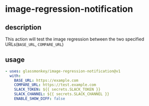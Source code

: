 # image-regression-notification

## description

This action will test the image regression between the two specified URLs(`BASE_URL`, `COMPARE_URL`)

## usage
```yaml
- uses: glassmonkey/image-regression-notification@v1
  with:
    BASE_URL: https://example.com
    COMPARE_URL: https://test.example.com
    SLACK_TOKEN: ${{ secrets.SLACK_TOKEN }}
    SLACK_CHANNEL: ${{ secrets.SLACK_CHANNEL }}
    ENABLE_SHOW_DIFF: false
```
